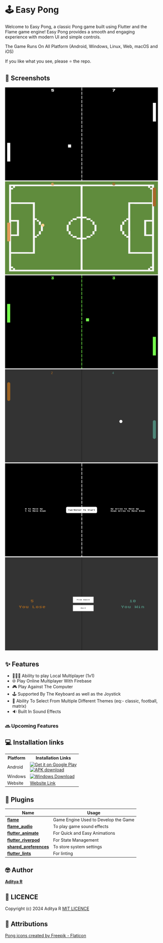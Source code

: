 # 🕹️ Easy Pong

Welcome to Easy Pong, a classic Pong game built using Flutter and the Flame game engine! Easy Pong provides a smooth and engaging experience with modern UI and simple controls.

The Game Runs On All Platform (Android, Windows, Linux, Web, macOS and iOS)

If you like what you see, please ⭐ the repo.

## 📸 Screenshots

![Easy Pong Classic Theme](screenshots/classic_theme.png)
![Easy Pong Football Theme](screenshots/football_theme.png)
![Easy Pong Matrix Theme](screenshots/matrix_theme.png)
![Easy Pong Modern Theme](screenshots/modern_theme.png)
![Easy Pong Instructions Screen](screenshots/instructions_screen.png)
![Easy Pong Winner Screen](screenshots/winner_screen.png)

## ✨ Features

- 🧑‍🤝‍🧑 Ability to play Local Multiplayer (1v1)
- 🌐 Play Online Multiplayer With Firebase
- 🎮 Play Against The Computer
- 🕹️ Supported By The Keyboard as well as the Joystick
- 🎨 Ability To Select From Multiple Different Themes (eq:- classic, football, matrix)
- 🔉 Built In Sound Effects

### 🔜 Upcoming Features

## 💻 Installation links

<table>
  <tr>
    <th>Platform</th>
    <th>Installation Links</th>
  </tr>
  <tr>
    <td>Android</td>
    <td>
    <a href="https://play.google.com/store/apps/details?id=com.adeeteya.easy_pong">
        <img width="220" alt="Get it on Google Play" src="https://play.google.com/intl/en_us/badges/static/images/badges/en_badge_web_generic.png">
      </a>
      <br>
      <a href="https://github.com/adeeteya/EasyPong/releases/latest/download/easy_pong_android.apk">
        <img width="220" alt="APK download" src="https://user-images.githubusercontent.com/114044633/223920025-83687de0-e463-4c5d-8122-e06e4bb7d40c.png">
      </a>
    </td>
  </tr>
  <tr>
    <td>Windows</td>
    <td>
      <a href="https://github.com/adeeteya/EasyPong/releases/latest/download/easy_pong_windows.exe">
        <img width="220" alt="Windows Download" src="https://get.todoist.help/hc/article_attachments/4403191721234/WindowsButton.svg">
      </a>
  </tr>
  <tr>
    <td>Website</td>
    <td>
      <a href="https://adeeteya.github.io/EasyPong/">
        Website Link
      </a>
  </tr>
  <tr>

</table>


## 🔌 Plugins

| Name                                                                  | Usage                                |
|-----------------------------------------------------------------------|--------------------------------------|
| [**flame**](https://pub.dev/packages/flame)                           | Game Engine Used to Develop the Game |
| [**flame_audio**](https://pub.dev/packages/flame_audio)               | To play game sound effects           |
| [**flutter_animate**](https://pub.dev/packages/flutter_animate)       | For Quick and Easy Animations        |
| [**flutter_riverpod**](https://pub.dev/packages/flutter_riverpod)     | For State Management                 |
| [**shared_preferences**](https://pub.dev/packages/shared_preferences) | To store system settings             |
| [**flutter_lints**](https://pub.dev/packages/flutter_lints)           | For linting                          |

## 🤓 Author

**[Aditya R](https://github.com/adeeteya)**

## 🔖 LICENCE
Copyright (c) 2024 Aditya R
[MIT LICENCE](https://github.com/adeeteya/EasyPong/blob/master/LICENSE)

## 🙏 Attributions
<a href="https://www.flaticon.com/free-icons/pong" title="pong icons">Pong icons created by Freepik - Flaticon</a>